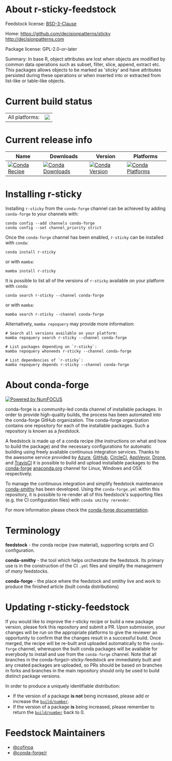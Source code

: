 About r-sticky-feedstock
========================

Feedstock license: [BSD-3-Clause](https://github.com/conda-forge/r-sticky-feedstock/blob/main/LICENSE.txt)

Home: https://github.com/decisionpatterns/sticky http://decisionpatterns.com

Package license: GPL-2.0-or-later

Summary: In base R, object attributes are lost when objects are modified by common data operations such as subset, filter, slice, append, extract etc. This packages allows objects to be marked as 'sticky' and have attributes persisted during these operations or when inserted into or extracted from list-like or table-like objects.

Current build status
====================


<table><tr><td>All platforms:</td>
    <td>
      <a href="https://dev.azure.com/conda-forge/feedstock-builds/_build/latest?definitionId=16213&branchName=main">
        <img src="https://dev.azure.com/conda-forge/feedstock-builds/_apis/build/status/r-sticky-feedstock?branchName=main">
      </a>
    </td>
  </tr>
</table>

Current release info
====================

| Name | Downloads | Version | Platforms |
| --- | --- | --- | --- |
| [![Conda Recipe](https://img.shields.io/badge/recipe-r--sticky-green.svg)](https://anaconda.org/conda-forge/r-sticky) | [![Conda Downloads](https://img.shields.io/conda/dn/conda-forge/r-sticky.svg)](https://anaconda.org/conda-forge/r-sticky) | [![Conda Version](https://img.shields.io/conda/vn/conda-forge/r-sticky.svg)](https://anaconda.org/conda-forge/r-sticky) | [![Conda Platforms](https://img.shields.io/conda/pn/conda-forge/r-sticky.svg)](https://anaconda.org/conda-forge/r-sticky) |

Installing r-sticky
===================

Installing `r-sticky` from the `conda-forge` channel can be achieved by adding `conda-forge` to your channels with:

```
conda config --add channels conda-forge
conda config --set channel_priority strict
```

Once the `conda-forge` channel has been enabled, `r-sticky` can be installed with `conda`:

```
conda install r-sticky
```

or with `mamba`:

```
mamba install r-sticky
```

It is possible to list all of the versions of `r-sticky` available on your platform with `conda`:

```
conda search r-sticky --channel conda-forge
```

or with `mamba`:

```
mamba search r-sticky --channel conda-forge
```

Alternatively, `mamba repoquery` may provide more information:

```
# Search all versions available on your platform:
mamba repoquery search r-sticky --channel conda-forge

# List packages depending on `r-sticky`:
mamba repoquery whoneeds r-sticky --channel conda-forge

# List dependencies of `r-sticky`:
mamba repoquery depends r-sticky --channel conda-forge
```


About conda-forge
=================

[![Powered by
NumFOCUS](https://img.shields.io/badge/powered%20by-NumFOCUS-orange.svg?style=flat&colorA=E1523D&colorB=007D8A)](https://numfocus.org)

conda-forge is a community-led conda channel of installable packages.
In order to provide high-quality builds, the process has been automated into the
conda-forge GitHub organization. The conda-forge organization contains one repository
for each of the installable packages. Such a repository is known as a *feedstock*.

A feedstock is made up of a conda recipe (the instructions on what and how to build
the package) and the necessary configurations for automatic building using freely
available continuous integration services. Thanks to the awesome service provided by
[Azure](https://azure.microsoft.com/en-us/services/devops/), [GitHub](https://github.com/),
[CircleCI](https://circleci.com/), [AppVeyor](https://www.appveyor.com/),
[Drone](https://cloud.drone.io/welcome), and [TravisCI](https://travis-ci.com/)
it is possible to build and upload installable packages to the
[conda-forge](https://anaconda.org/conda-forge) [anaconda.org](https://anaconda.org/)
channel for Linux, Windows and OSX respectively.

To manage the continuous integration and simplify feedstock maintenance
[conda-smithy](https://github.com/conda-forge/conda-smithy) has been developed.
Using the ``conda-forge.yml`` within this repository, it is possible to re-render all of
this feedstock's supporting files (e.g. the CI configuration files) with ``conda smithy rerender``.

For more information please check the [conda-forge documentation](https://conda-forge.org/docs/).

Terminology
===========

**feedstock** - the conda recipe (raw material), supporting scripts and CI configuration.

**conda-smithy** - the tool which helps orchestrate the feedstock.
                   Its primary use is in the construction of the CI ``.yml`` files
                   and simplify the management of *many* feedstocks.

**conda-forge** - the place where the feedstock and smithy live and work to
                  produce the finished article (built conda distributions)


Updating r-sticky-feedstock
===========================

If you would like to improve the r-sticky recipe or build a new
package version, please fork this repository and submit a PR. Upon submission,
your changes will be run on the appropriate platforms to give the reviewer an
opportunity to confirm that the changes result in a successful build. Once
merged, the recipe will be re-built and uploaded automatically to the
`conda-forge` channel, whereupon the built conda packages will be available for
everybody to install and use from the `conda-forge` channel.
Note that all branches in the conda-forge/r-sticky-feedstock are
immediately built and any created packages are uploaded, so PRs should be based
on branches in forks and branches in the main repository should only be used to
build distinct package versions.

In order to produce a uniquely identifiable distribution:
 * If the version of a package **is not** being increased, please add or increase
   the [``build/number``](https://docs.conda.io/projects/conda-build/en/latest/resources/define-metadata.html#build-number-and-string).
 * If the version of a package **is** being increased, please remember to return
   the [``build/number``](https://docs.conda.io/projects/conda-build/en/latest/resources/define-metadata.html#build-number-and-string)
   back to 0.

Feedstock Maintainers
=====================

* [@cofinoa](https://github.com/cofinoa/)
* [@conda-forge/r](https://github.com/conda-forge/r/)

